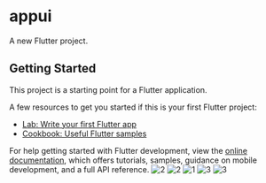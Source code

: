# appui

A new Flutter project.

## Getting Started

This project is a starting point for a Flutter application.

A few resources to get you started if this is your first Flutter project:

- [Lab: Write your first Flutter app](https://docs.flutter.dev/get-started/codelab)
- [Cookbook: Useful Flutter samples](https://docs.flutter.dev/cookbook)

For help getting started with Flutter development, view the
[online documentation](https://docs.flutter.dev/), which offers tutorials,
samples, guidance on mobile development, and a full API reference.
![2](https://user-images.githubusercontent.com/48346432/229348642-58b822e9-778c-453b-ac3f-2045d5c2db26.JPG)
![2](https://user-images.githubusercontent.com/48346432/229348647-c290f5e7-f372-4e8d-a97b-c2681d3151af.JPG)
![1](https://user-images.githubusercontent.com/48346432/229348651-355664a1-f0bb-4588-8f3e-9b5127a4b010.JPG)
![3](https://user-images.githubusercontent.com/48346432/229348654-3b35ecda-2257-4939-9bdc-17fddbc84102.JPG)
![3](https://user-images.githubusercontent.com/48346432/229348659-0661bbfd-9de1-4728-b9d0-65e4682ba9b5.JPG)
